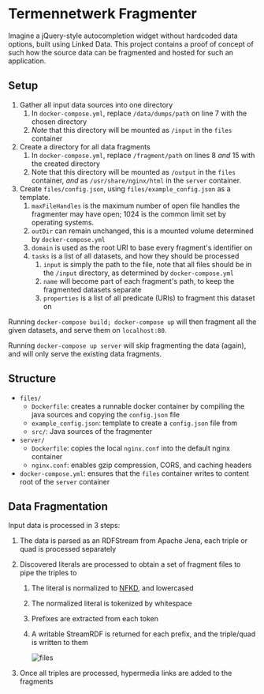 # Termennetwerk Fragmenter

Imagine a jQuery-style autocompletion widget without hardcoded data options, built using Linked Data. This project contains a proof of concept of such how the source data can be fragmented and hosted for such an application.

## Setup

1. Gather all input data sources into one directory
   1. In `docker-compose.yml`, replace `/data/dumps/path` on line 7 with the chosen directory
   2. *Note* that this directory will be mounted as `/input` in the `files` container
2. Create a directory for all data fragments
   1. In `docker-compose.yml`, replace `/fragment/path` on lines 8 _and_ 15 with the created directory
   2. Note that this directory will be mounted as `/output` in the `files` container, _and_ as `/usr/share/nginx/html` in the `server` container. 
3. Create `files/config.json`, using `files/example_config.json` as a template.
   1. `maxFileHandles` is the maximum number of open file handles the fragmenter may have open; 1024 is the common limit set by operating systems.
   2. `outDir` can remain unchanged, this is a mounted volume determined by `docker-compose.yml`
   3. `domain` is used as the root URI to base every fragment's identifier on
   4. `tasks` is a list of all datasets, and how they should be processed
      1. `input` is simply the path to the file, note that all files should be in the `/input` directory, as determined by `docker-compose.yml`
      2. `name` will become part of each fragment's path, to keep the fragmented datasets separate
      3. `properties` is a list of all predicate (URIs) to fragment this dataset on

Running `docker-compose build; docker-compose up` will then fragment all the given datasets, and serve them on `localhost:80`. 

Running `docker-compose up server` will skip fragmenting the data (again), and will only serve the existing data fragments.

## Structure

* `files/`
  * `Dockerfile`: creates a runnable docker container by compiling the java sources and copying the `config.json` file
  * `example_config.json`: template to create a `config.json` file from
  * `src/`: Java sources of the fragmenter
* `server/`
  * `Dockerfile`: copies the local `nginx.conf` into the default nginx container
  * `nginx.conf`: enables gzip compression, CORS, and caching headers
* `docker-compose.yml`: ensures that the `files` container writes to content root of the `server` container 

## Data Fragmentation

Input data is processed in 3 steps:

1. The data is parsed as an RDFStream from Apache Jena, each triple or quad is processed separately

2. Discovered literals are processed to obtain a set of fragment files to pipe the triples to

   1. The literal is normalized to [NFKD](http://www.unicode.org/reports/tr15/#Normalization_Forms_Table), and lowercased

   2. The normalized literal is tokenized by whitespace

   3. Prefixes are extracted from each token

   4. A writable StreamRDF is returned for each prefix, and the triple/quad is written to them

      ![files](/home/hdelva/IdeaProjects/termen/img/files.svg) 

3. Once all triples are processed, hypermedia links are added to the fragments



